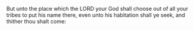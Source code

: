 But unto the place which the LORD your God shall choose out of all your tribes to put his name there, even unto his habitation shall ye seek, and thither thou shalt come:
